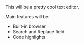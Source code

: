 This will be a pretty cool text editor.

Main features will be:
* Built-in browser
* Search and Replace field
* Code highlights
